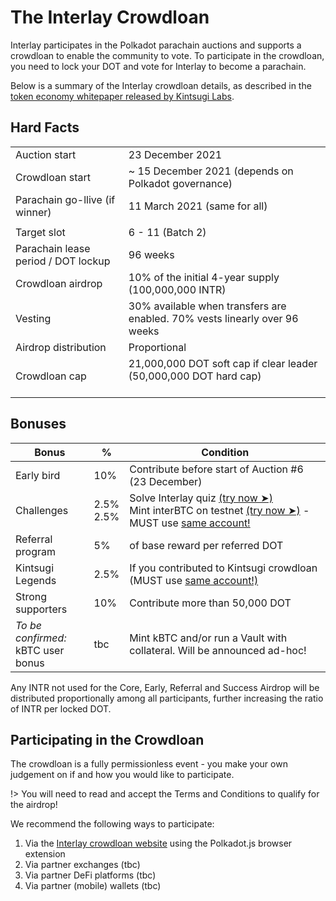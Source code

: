 # The Interlay Crowdloan

Interlay participates in the Polkadot parachain auctions and supports a crowdloan to enable the community to vote.
To participate in the crowdloan, you need to lock your DOT and vote for Interlay to become a parachain.

Below is a summary of the Interlay crowdloan details, as described in the [token economy whitepaper released by Kintsugi Labs](https://raw.githubusercontent.com/interlay/whitepapers/master/Interlay_Token_Economy.pdf).

## Hard Facts

<table>
<tbody>
  <tr>
    <td>Auction start</td>
    <td>23 December 2021</td>
  </tr>
  <tr>
    <td>Crowdloan start</td>
    <td>~ 15 December 2021 (depends on Polkadot governance)</td>
  </tr>
  <tr>
    <td>Parachain go-llive (if winner)</td>
    <td>11 March 2021 (same for all)</td>
  </tr>
  <tr>
    <td></td>
    <td></td>
  </tr>
  <tr>
    <td>Target slot</td>
    <td>6 - 11 (Batch 2)</td>
  </tr>
    <tr>
    <td>Parachain lease period / DOT lockup </td>
    <td>96 weeks</td>
  </tr>
  <tr>
    <td>Crowdloan airdrop</td>
    <td>10% of the initial 4-year supply (100,000,000 INTR)</td>
  </tr>
  <tr>
    <tr>
    <td>Vesting</td>
    <td>30% available when transfers are enabled. 70% vests linearly over 96 weeks</td>
  </tr>
  <tr>
    <tr>
    <td>Airdrop distribution</td>
    <td>Proportional</td>
  </tr>
  <tr>
    <td>Crowdloan cap</td>
    <td>21,000,000 DOT soft cap if clear leader<br>(50,000,000 DOT hard cap) <br><br></td>
  </tr>
</tbody>
</table>

## Bonuses 

<table>
<thead>
  <tr>
    <th>Bonus</th>
    <th>%</th>
    <th>Condition</th>
  </tr>
</thead>
<tbody>
  <tr>
    <td>Early bird</td>
    <td>10% </td>
    <td>Contribute before start of Auction #6 (23 December)</td>
  </tr>
  <tr>
    <td>Challenges</td>
    <td>2.5% <br>2.5% </td>
    <td>Solve Interlay quiz <a href="">(try now &#10148;)</a> <br>Mint interBTC on testnet <a href="https://bridge.interlay.io/">(try now &#10148;)</a> - MUST use <a href="https://wiki.polkadot.network/docs/learn-accounts">same account!</a></td>
  </tr>
  <tr>
    <td>Referral program</td>
    <td>5% </td>
    <td>of base reward per referred DOT</td>
  </tr>
  <tr>
    <td>Kintsugi Legends</td>
    <td>2.5% </td>
    <td>If you contributed to Kintsugi crowdloan (MUST use <a href="https://wiki.polkadot.network/docs/learn-accounts">same account!)</td>
  </tr>
    <tr>
    <td>Strong supporters</td>
    <td>10% </td>
    <td>Contribute more than 50,000 DOT</td>
  </tr>
  <tr>
    <td><i>To be confirmed:</i><br/>kBTC user bonus</td>
    <td>tbc</td>
    <td>Mint kBTC and/or run a Vault with collateral. Will be announced ad-hoc!</td>
  </tr>
</tbody>
</table>

Any INTR not used for the Core, Early, Referral and Success Airdrop will be distributed proportionally among all participants, further increasing the ratio of INTR per locked DOT.

## Participating in the Crowdloan

The crowdloan is a fully permissionless event - you make your own judgement on if and how you would like to participate.

!> You will need to read and accept the Terms and Conditions to qualify for the airdrop!

We recommend the following ways to participate:

1. Via the [Interlay crowdloan website](https://crowdloan.interlay.io/) using the Polkadot.js browser extension
2. Via partner exchanges (tbc)
3. Via partner DeFi platforms (tbc)
4. Via partner (mobile) wallets (tbc)
